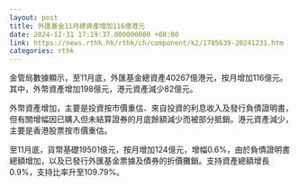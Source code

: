 ```yaml
---
layout: post
title: 外匯基金11月總資產增加116億港元
date: 2024-12-31 17:19:37.000000000 +08:00
link: https://news.rthk.hk/rthk/ch/component/k2/1785639-20241231.htm
categories: rthk
---
```


金管局數據顯示，至11月底，外匯基金總資產40267億港元，按月增加116億元。其中，外幣資產增加198億元，港元資產減少82億元。

外幣資產增加，主要是投資按市價重估、來自投資的利息收入及發行負債證明書，但有關增幅因已購入但未結算證券的月底餘額減少而被部分抵銷。港元資產減少，主要是香港股票按市價重估。

至11月底，貨幣基礎19501億元，按月增加124億元，增幅0.6%，由於負債證明書總額增加，以及已發行外匯基金票據及債券的折價攤銷。支持資產總額增長0.9%，支持比率升至109.79%。
